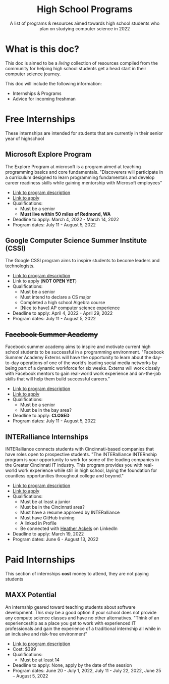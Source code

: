 <h1 align='center'>High School Programs</h1>

<p align="center">
A list of programs & resources aimed towards high school students who plan on studying computer science in 2022
</p>

# What is this doc?

This doc is aimed to be a _living_ collection of resources compiled from the community for helping high school students get a head start in their computer science journey.

This doc will include the following information:

- Internships & Programs
- Advice for incoming freshman

# Free Internships

These internships are intended for students that are currently in their senior year of highschool

## Microsoft Explore Program

The Explore Program at microsoft is a program aimed at teaching programming basics and core fundamentals. "Discoverers will participate in a curriculum designed to learn programming fundamentals and develop career readiness skills while gaining mentorship with Microsoft employees"

- [Link to program description](https://careers.microsoft.com/students/us/en/ushighschoolprogram)
- [Link to apply](https://careers.microsoft.com/us/en/job/1276715/Microsoft-Discovery-Program-High-School-Opportunities)
- Qualifications:
  - Must be a senior
  - **Must live within 50 miles of Redmond, WA**
- Deadline to apply: March 4, 2022 - March 14, 2022
- Program dates: July 11 - August 5, 2022

## Google Computer Science Summer Institute (CSSI)

The Google CSSI program aims to inspire students to become leaders and technologists.

- [Link to program description](https://buildyourfuture.withgoogle.com/programs/computer-science-summer-institute/)
- Link to apply (**NOT OPEN YET**)
- Qualifications:
  - Must be a senior
  - Must intend to declare a CS major
  - Completed a high school Algebra course
  - [Nice to have] AP computer science experience
- Deadline to apply: April 4, 2022 - April 29, 2022
- Program dates: July 11 - August 5, 2022

## ~~Facebook Summer Academy~~

Facebook summer academy aims to inspire and motivate current high school students to be successful in a programming environment. "Facebook Summer Academy Externs will have the opportunity to learn about the day-to-day operations of one of the world’s leading social media networks by being part of a dynamic workforce for six weeks. Externs will work closely with Facebook mentors to gain real-world work experience and on-the-job skills that will help them build successful careers."

- [Link to program description](https://metasummeracademy.com/eligibility-3/about-3/)
- [Link to apply](https://app.smarterselect.com/programs/78142)
- Qualifications:
  - Must be a senior
  - Must be in the bay area?
- Deadline to apply: **CLOSED**
- Program dates: July 11 - August 5, 2022

## INTERalliance Internships

INTERalliance connects students with Cincinnati-based companies that have roles open to prospective students. "The INTERalliance INTERnship program is your opportunity to work for some of the leading companies in the Greater Cincinnati IT industry. This program provides you with real-world work experience while still in high school, laying the foundation for countless opportunities throughout college and beyond."

- [Link to program description](https://metasummeracademy.com/eligibility-3/about-3/)
- [Link to apply](https://app.smarterselect.com/programs/78142)
- Qualifications:
  - Must be at least a junior
  - Must be in the Cincinnati area?
  - Must have a resume approved by INTERalliance
  - Must have GitHub training
  - A linked in Profile
  - Be connected with [Heather Ackels](https://www.linkedin.com/in/heather-ackels-69525aa/) on LinkedIn
- Deadline to apply: March 19, 2022
- Program dates: June 6 - August 13, 2022

# Paid Internships

This section of internships **cost** money to attend, they are not paying students

## MAXX Potential

An internship geared toward teaching students about software development. This _may_ be a good option if your school does not provide any compute science classes and have no other alternatives. "Think of an experienceship as a place you get to work with experienced IT professionals and gain the experience of a traditional internship all while in an inclusive and risk-free environment"

- [Link to program description](https://maxxpotential.com/students/)
- Cost: $399
- Qualifications:
  - Must be at least 14
- Deadline to apply: None, apply by the date of the session
- Program dates: June 20 - July 1, 2022, July 11 - July 22, 2022, June 25 – August 5, 2022
